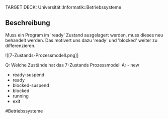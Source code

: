 TARGET DECK: Universität::Informatik::Betriebssysteme


## Beschreibung
Muss ein Program im 'ready' Zustand ausgelagert werden, muss dieses neu behandelt werden. Das motivert uns dazu 'ready' und 'blocked' weiter zu differenzieren.

![[7-Zustands-Prozessmodell.png]]

Q: Welche Zustände hat das 7-Zustands Prozessmodell
A: - new
- ready-suspend
- ready
- blocked-suspend
- blocked
- running
- exit
<!--ID: 1643668655266-->





#Betriebssysteme 